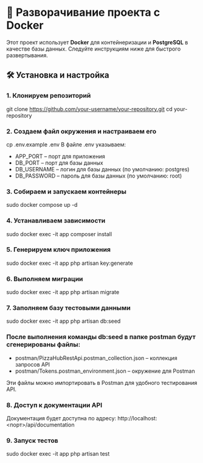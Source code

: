 # 🚀 Разворачивание проекта с Docker

Этот проект использует **Docker** для контейнеризации и **PostgreSQL** в качестве базы данных. Следуйте инструкциям ниже для быстрого развертывания.

## 🛠️ Установка и настройка

### 1. Клонируем репозиторий
git clone https://github.com/your-username/your-repository.git
cd your-repository

### 2. Создаем файл окружения и настраиваем его
cp .env.example .env
В файле .env указываем:
- APP_PORT – порт для приложения
- DB_PORT – порт для базы данных
- DB_USERNAME – логин для базы данных (по умолчанию: postgres)
- DB_PASSWORD – пароль для базы данных (по умолчанию: root)

### 3. Собираем и запускаем контейнеры
sudo docker compose up -d

### 4. Устанавливаем зависимости
sudo docker exec -it app composer install

### 5. Генерируем ключ приложения
sudo docker exec -it app php artisan key:generate

### 6. Выполняем миграции
sudo docker exec -it app php artisan migrate

### 7. Заполняем базу тестовыми данными
sudo docker exec -it app php artisan db:seed

### После выполнения команды db:seed в папке postman будут сгенерированы файлы:
- postman/PizzaHubRestApi.postman_collection.json – коллекция запросов API
- postman/Tokens.postman_environment.json – окружение для Postman

Эти файлы можно импортировать в Postman для удобного тестирования API.

### 8. Доступ к документации API
 Документация будет доступна по адресу:
 http://localhost:<порт>/api/documentation

### 9. Запуск тестов
sudo docker exec -it app php artisan test
